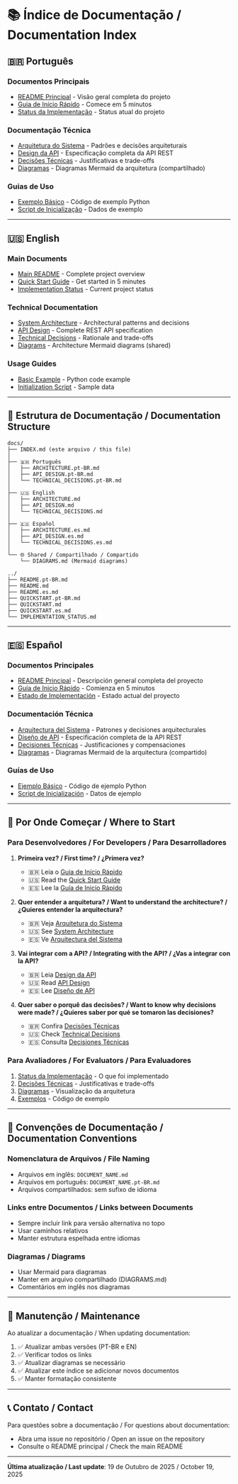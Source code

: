 # 📚 Índice de Documentação / Documentation Index

## 🇧🇷 Português

### Documentos Principais
- [README Principal](../README.pt-BR.md) - Visão geral completa do projeto
- [Guia de Início Rápido](../QUICKSTART.pt-BR.md) - Comece em 5 minutos
- [Status da Implementação](../IMPLEMENTATION_STATUS.md) - Status atual do projeto

### Documentação Técnica
- [Arquitetura do Sistema](ARCHITECTURE.pt-BR.md) - Padrões e decisões arquiteturais
- [Design da API](API_DESIGN.pt-BR.md) - Especificação completa da API REST
- [Decisões Técnicas](TECHNICAL_DECISIONS.pt-BR.md) - Justificativas e trade-offs
- [Diagramas](DIAGRAMS.md) - Diagramas Mermaid da arquitetura (compartilhado)

### Guias de Uso
- [Exemplo Básico](../examples/basic_usage.py) - Código de exemplo Python
- [Script de Inicialização](../scripts/init_sample_data.py) - Dados de exemplo

---

## 🇺🇸 English

### Main Documents
- [Main README](../README.md) - Complete project overview
- [Quick Start Guide](../QUICKSTART.md) - Get started in 5 minutes
- [Implementation Status](../IMPLEMENTATION_STATUS.md) - Current project status

### Technical Documentation
- [System Architecture](ARCHITECTURE.md) - Architectural patterns and decisions
- [API Design](API_DESIGN.md) - Complete REST API specification
- [Technical Decisions](TECHNICAL_DECISIONS.md) - Rationale and trade-offs
- [Diagrams](DIAGRAMS.md) - Architecture Mermaid diagrams (shared)

### Usage Guides
- [Basic Example](../examples/basic_usage.py) - Python code example
- [Initialization Script](../scripts/init_sample_data.py) - Sample data

---

## 📁 Estrutura de Documentação / Documentation Structure

```
docs/
├── INDEX.md (este arquivo / this file)
│
├── 🇧🇷 Português
│   ├── ARCHITECTURE.pt-BR.md
│   ├── API_DESIGN.pt-BR.md
│   └── TECHNICAL_DECISIONS.pt-BR.md
│
├── 🇺🇸 English
│   ├── ARCHITECTURE.md
│   ├── API_DESIGN.md
│   └── TECHNICAL_DECISIONS.md
│
├── 🇪🇸 Español
│   ├── ARCHITECTURE.es.md
│   ├── API_DESIGN.es.md
│   └── TECHNICAL_DECISIONS.es.md
│
└── 🌐 Shared / Compartilhado / Compartido
    └── DIAGRAMS.md (Mermaid diagrams)

../
├── README.pt-BR.md
├── README.md
├── README.es.md
├── QUICKSTART.pt-BR.md
├── QUICKSTART.md
├── QUICKSTART.es.md
└── IMPLEMENTATION_STATUS.md
```

---

## 🇪🇸 Español

### Documentos Principales
- [README Principal](../README.es.md) - Descripción general completa del proyecto
- [Guía de Inicio Rápido](../QUICKSTART.es.md) - Comienza en 5 minutos
- [Estado de Implementación](../IMPLEMENTATION_STATUS.md) - Estado actual del proyecto

### Documentación Técnica
- [Arquitectura del Sistema](ARCHITECTURE.es.md) - Patrones y decisiones arquitecturales
- [Diseño de API](API_DESIGN.es.md) - Especificación completa de la API REST
- [Decisiones Técnicas](TECHNICAL_DECISIONS.es.md) - Justificaciones y compensaciones
- [Diagramas](DIAGRAMS.md) - Diagramas Mermaid de la arquitectura (compartido)

### Guías de Uso
- [Ejemplo Básico](../examples/basic_usage.py) - Código de ejemplo Python
- [Script de Inicialización](../scripts/init_sample_data.py) - Datos de ejemplo

---

## 🎯 Por Onde Começar / Where to Start

### Para Desenvolvedores / For Developers / Para Desarrolladores

1. **Primeira vez? / First time? / ¿Primera vez?**
   - 🇧🇷 Leia o [Guia de Início Rápido](../QUICKSTART.pt-BR.md)
   - 🇺🇸 Read the [Quick Start Guide](../QUICKSTART.md)
   - 🇪🇸 Lee la [Guía de Inicio Rápido](../QUICKSTART.es.md)

2. **Quer entender a arquitetura? / Want to understand the architecture? / ¿Quieres entender la arquitectura?**
   - 🇧🇷 Veja [Arquitetura do Sistema](ARCHITECTURE.pt-BR.md)
   - 🇺🇸 See [System Architecture](ARCHITECTURE.md)
   - 🇪🇸 Ve [Arquitectura del Sistema](ARCHITECTURE.es.md)

3. **Vai integrar com a API? / Integrating with the API? / ¿Vas a integrar con la API?**
   - 🇧🇷 Leia [Design da API](API_DESIGN.pt-BR.md)
   - 🇺🇸 Read [API Design](API_DESIGN.md)
   - 🇪🇸 Lee [Diseño de API](API_DESIGN.es.md)

4. **Quer saber o porquê das decisões? / Want to know why decisions were made? / ¿Quieres saber por qué se tomaron las decisiones?**
   - 🇧🇷 Confira [Decisões Técnicas](TECHNICAL_DECISIONS.pt-BR.md)
   - 🇺🇸 Check [Technical Decisions](TECHNICAL_DECISIONS.md)
   - 🇪🇸 Consulta [Decisiones Técnicas](TECHNICAL_DECISIONS.es.md)

### Para Avaliadores / For Evaluators / Para Evaluadores

1. [Status da Implementação](../IMPLEMENTATION_STATUS.md) - O que foi implementado
2. [Decisões Técnicas](TECHNICAL_DECISIONS.pt-BR.md) - Justificativas e trade-offs
3. [Diagramas](DIAGRAMS.md) - Visualização da arquitetura
4. [Exemplos](../examples/) - Código de exemplo

---

## 📖 Convenções de Documentação / Documentation Conventions

### Nomenclatura de Arquivos / File Naming
- Arquivos em inglês: `DOCUMENT_NAME.md`
- Arquivos em português: `DOCUMENT_NAME.pt-BR.md`
- Arquivos compartilhados: sem sufixo de idioma

### Links entre Documentos / Links between Documents
- Sempre incluir link para versão alternativa no topo
- Usar caminhos relativos
- Manter estrutura espelhada entre idiomas

### Diagramas / Diagrams
- Usar Mermaid para diagramas
- Manter em arquivo compartilhado (DIAGRAMS.md)
- Comentários em inglês nos diagramas

---

## 🔄 Manutenção / Maintenance

Ao atualizar a documentação / When updating documentation:

1. ✅ Atualizar ambas versões (PT-BR e EN)
2. ✅ Verificar todos os links
3. ✅ Atualizar diagramas se necessário
4. ✅ Atualizar este índice se adicionar novos documentos
5. ✅ Manter formatação consistente

---

## 📞 Contato / Contact

Para questões sobre a documentação / For questions about documentation:
- Abra uma issue no repositório / Open an issue on the repository
- Consulte o README principal / Check the main README

---

**Última atualização / Last update**: 19 de Outubro de 2025 / October 19, 2025
